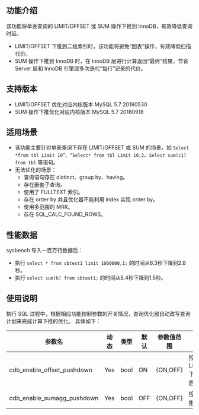## 功能介绍
该功能将单表查询的 LIMIT/OFFSET 或 SUM 操作下推到 InnoDB，有效降低查询时延。
- LIMIT/OFFSET 下推到二级索引时，该功能将避免“回表”操作，有效降低扫描代价。
- SUM 操作下推到 InnoDB 时，在 InnoDB 层进行计算返回“最终”结果，节省 Server 层和 InnoDB 引擎层多次迭代“每行”记录的代价。

## 支持版本
- LIMIT/OFFSET 优化对应内核版本 MySQL 5.7 20180530
- SUM 操作下推优化对应内核版本 MySQL 5.7 20180918

## 适用场景
- 该功能主要针对单表查询下存在 LIMIT/OFFSET 或 SUM 的场景，如 `Select *from tbl Limit 10”、“Select* from tbl Limit 10,2`、`Select sum(c1) from tbl` 等语句。
- 无法优化的场景：
  - 查询语句存在 distinct、group by、having。
  - 存在嵌套子查询。
  - 使用了 FULLTEXT 索引。
  - 存在 order by 并且优化器不能利用 index 实现 order by。
  - 使用多范围的 MRR。
  - 存在 SQL_CALC_FOUND_ROWS。

## 性能数据
sysbench 导入一百万行数据后：
- 执行 `select * from sbtest1 limit 1000000,1;` 的时间从6.3秒下降到2.8秒。
- 执行 `select sum(k) from sbtest1;` 的时间从5.4秒下降到1.5秒。

## 使用说明
执行 SQL 过程中，根据相应功能控制参数的开关情况，查询优化器自动改写查询计划来完成计算下推的优化。
具体如下：

| 参数名                     | 动态 | 类型 | 默认 | 参数值范围 | 说明                             |
| -------------------------- | ---- | ---- | ---- | ---------- | -------------------------------- |
| cdb_enable_offset_pushdown | Yes  | bool | ON   | {ON,OFF}   | 控制 LIMIT/OFFSET 下推，默认开启 |
| cdb_enable_sumagg_pushdown | Yes  | bool | OFF  | {ON,OFF}   | 控制 SUM 下推，默认关闭          |

